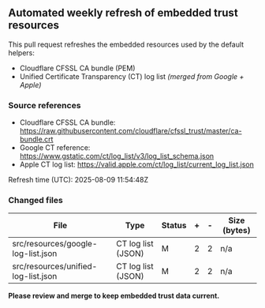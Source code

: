 ## Automated weekly refresh of embedded trust resources

This pull request refreshes the embedded resources used by the default helpers:
- Cloudflare CFSSL CA bundle (PEM)
- Unified Certificate Transparency (CT) log list _(merged from Google + Apple)_

### Source references
- Cloudflare CFSSL CA bundle: https://raw.githubusercontent.com/cloudflare/cfssl_trust/master/ca-bundle.crt
- Google CT reference: https://www.gstatic.com/ct/log_list/v3/log_list_schema.json
- Apple CT log list: https://valid.apple.com/ct/log_list/current_log_list.json

Refresh time (UTC): 2025-08-09 11:54:48Z

### Changed files

| File | Type | Status | + | - | Size (bytes) |
|------|------|--------|---|---|--------------|
| src/resources/google-log-list.json | CT log list (JSON) | M | 2 | 2 | n/a |
| src/resources/unified-log-list.json | CT log list (JSON) | M | 2 | 2 | n/a |

**Please review and merge to keep embedded trust data current.**
